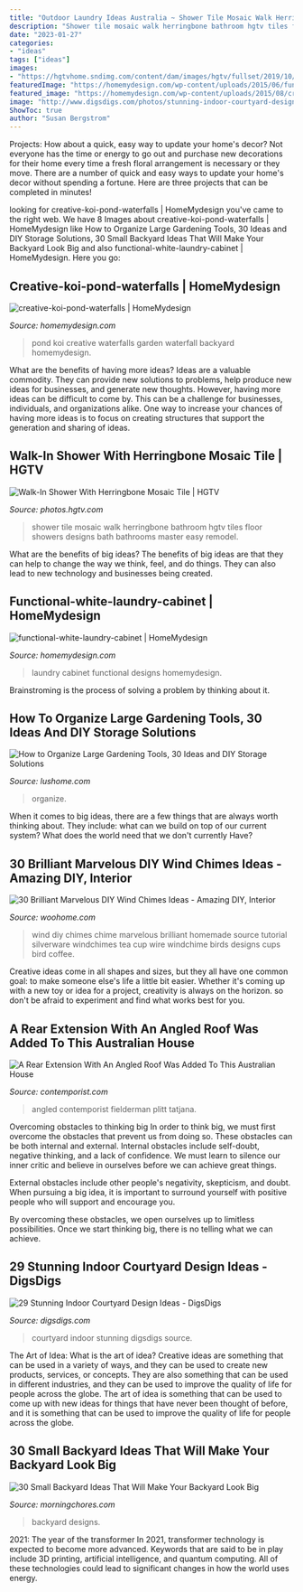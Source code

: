 ```yaml
---
title: "Outdoor Laundry Ideas Australia ~ Shower Tile Mosaic Walk Herringbone Bathroom Hgtv Tiles Floor Showers Designs Bath Bathrooms Master Easy Remodel"
description: "Shower tile mosaic walk herringbone bathroom hgtv tiles floor showers designs bath bathrooms master easy remodel"
date: "2023-01-27"
categories:
- "ideas"
tags: ["ideas"]
images:
- "https://hgtvhome.sndimg.com/content/dam/images/hgtv/fullset/2019/10/3/0/IO_Nicole-Arnold_Interiors_North-Dallas-Reno_5.jpg.rend.hgtvcom.616.924.suffix/1570115141328.jpeg"
featuredImage: "https://homemydesign.com/wp-content/uploads/2015/06/functional-white-laundry-cabinet.jpg"
featured_image: "https://homemydesign.com/wp-content/uploads/2015/08/creative-koi-pond-waterfalls.jpg"
image: "http://www.digsdigs.com/photos/stunning-indoor-courtyard-design-ideas-26-554x833.jpg"
ShowToc: true
author: "Susan Bergstrom"
---
```



Projects: How about a quick, easy way to update your home's decor?
Not everyone has the time or energy to go out and purchase new decorations for their home every time a fresh floral arrangement is necessary or they move. There are a number of quick and easy ways to update your home's decor without spending a fortune. Here are three projects that can be completed in minutes!

	

		
looking for creative-koi-pond-waterfalls | HomeMydesign you've came to the right web. We have 8 Images about creative-koi-pond-waterfalls | HomeMydesign like How to Organize Large Gardening Tools, 30 Ideas and DIY Storage Solutions, 30 Small Backyard Ideas That Will Make Your Backyard Look Big and also functional-white-laundry-cabinet | HomeMydesign. Here you go:
		
    
## Creative-koi-pond-waterfalls | HomeMydesign

<img loading=lazy src="https://homemydesign.com/wp-content/uploads/2015/08/creative-koi-pond-waterfalls.jpg" onerror="this.onerror=null;this.src='https://tse3.mm.bing.net/th?id=OIP.AATamhfdjWiV9osKCv3Y1wHaJ4&amp;pid=15.1';" alt="creative-koi-pond-waterfalls | HomeMydesign">

_Source: homemydesign.com_

>pond koi creative waterfalls garden waterfall backyard homemydesign. 

	

What are the benefits of having more ideas?
Ideas are a valuable commodity. They can provide new solutions to problems, help produce new ideas for businesses, and generate new thoughts. However, having more ideas can be difficult to come by. This can be a challenge for businesses, individuals, and organizations alike. One way to increase your chances of having more ideas is to focus on creating structures that support the generation and sharing of ideas.

    
## Walk-In Shower With Herringbone Mosaic Tile | HGTV

<img loading=lazy src="https://hgtvhome.sndimg.com/content/dam/images/hgtv/fullset/2019/10/3/0/IO_Nicole-Arnold_Interiors_North-Dallas-Reno_5.jpg.rend.hgtvcom.616.924.suffix/1570115141328.jpeg" onerror="this.onerror=null;this.src='https://tse4.mm.bing.net/th?id=OIP.2pSyJgNJ453rvORJvND8jAHaLH&amp;pid=15.1';" alt="Walk-In Shower With Herringbone Mosaic Tile | HGTV">

_Source: photos.hgtv.com_

>shower tile mosaic walk herringbone bathroom hgtv tiles floor showers designs bath bathrooms master easy remodel. 

	

What are the benefits of big ideas?
The benefits of big ideas are that they can help to change the way we think, feel, and do things. They can also lead to new technology and businesses being created.

    
## Functional-white-laundry-cabinet | HomeMydesign

<img loading=lazy src="https://homemydesign.com/wp-content/uploads/2015/06/functional-white-laundry-cabinet.jpg" onerror="this.onerror=null;this.src='https://tse4.mm.bing.net/th?id=OIP.PDPpXwQ1H7phyDZ9cqJRaAHaLH&amp;pid=15.1';" alt="functional-white-laundry-cabinet | HomeMydesign">

_Source: homemydesign.com_

>laundry cabinet functional designs homemydesign. 

	

Brainstroming is the process of solving a problem by thinking about it.

    
## How To Organize Large Gardening Tools, 30 Ideas And DIY Storage Solutions

<img loading=lazy src="https://www.lushome.com/wp-content/uploads/2020/01/storage-ideas-gadening-tools-26.jpg" onerror="this.onerror=null;this.src='https://tse2.mm.bing.net/th?id=OIP.FJWVSook7nm9MPxbnuUo0wAAAA&amp;pid=15.1';" alt="How to Organize Large Gardening Tools, 30 Ideas and DIY Storage Solutions">

_Source: lushome.com_

>organize. 

	

When it comes to big ideas, there are a few things that are always worth thinking about. They include: what can we build on top of our current system? What does the world need that we don't currently Have?

    
## 30 Brilliant Marvelous DIY Wind Chimes Ideas - Amazing DIY, Interior

<img loading=lazy src="http://www.woohome.com/wp-content/uploads/2014/02/DIY-wind-chime-22.jpg" onerror="this.onerror=null;this.src='https://tse4.mm.bing.net/th?id=OIP.3LbB_kJDBUac73X-8QH20gHaNw&amp;pid=15.1';" alt="30 Brilliant Marvelous DIY Wind Chimes Ideas - Amazing DIY, Interior">

_Source: woohome.com_

>wind diy chimes chime marvelous brilliant homemade source tutorial silverware windchimes tea cup wire windchime birds designs cups bird coffee. 

	

Creative ideas come in all shapes and sizes, but they all have one common goal: to make someone else's life a little bit easier. Whether it's coming up with a new toy or idea for a project, creativity is always on the horizon. so don't be afraid to experiment and find what works best for you.

    
## A Rear Extension With An Angled Roof Was Added To This Australian House

<img loading=lazy src="https://www.contemporist.com/wp-content/uploads/2017/10/modern-house-extension-architecture-241017-751-02.jpg" onerror="this.onerror=null;this.src='https://tse3.mm.bing.net/th?id=OIP.iur3dFaUOsZHLccuyWM-QgHaQI&amp;pid=15.1';" alt="A Rear Extension With An Angled Roof Was Added To This Australian House">

_Source: contemporist.com_

>angled contemporist fielderman plitt tatjana. 

	

Overcoming obstacles to thinking big
In order to think big, we must first overcome the obstacles that prevent us from doing so. These obstacles can be both internal and external.
Internal obstacles include self-doubt, negative thinking, and a lack of confidence. We must learn to silence our inner critic and believe in ourselves before we can achieve great things.

External obstacles include other people's negativity, skepticism, and doubt. When pursuing a big idea, it is important to surround yourself with positive people who will support and encourage you.

By overcoming these obstacles, we open ourselves up to limitless possibilities. Once we start thinking big, there is no telling what we can achieve.

    
## 29 Stunning Indoor Courtyard Design Ideas - DigsDigs

<img loading=lazy src="http://www.digsdigs.com/photos/stunning-indoor-courtyard-design-ideas-26-554x833.jpg" onerror="this.onerror=null;this.src='https://tse2.mm.bing.net/th?id=OIP.77tBHh1fzTgPfhwj1fTm-AHaLI&amp;pid=15.1';" alt="29 Stunning Indoor Courtyard Design Ideas - DigsDigs">

_Source: digsdigs.com_

>courtyard indoor stunning digsdigs source. 

	

The Art of Idea: What is the art of idea?
Creative ideas are something that can be used in a variety of ways, and they can be used to create new products, services, or concepts. They are also something that can be used in different industries, and they can be used to improve the quality of life for people across the globe. The art of idea is something that can be used to come up with new ideas for things that have never been thought of before, and it is something that can be used to improve the quality of life for people across the globe.

    
## 30 Small Backyard Ideas That Will Make Your Backyard Look Big

<img loading=lazy src="https://i1.wp.com/morningchores.com/wp-content/uploads/2016/11/12.-A-Backyard-of-Lights-1-533x800.jpg?resize=533%2C800" onerror="this.onerror=null;this.src='https://tse1.mm.bing.net/th?id=OIP.4DXJ6fc-6t6iP2nxYndnzgHaLH&amp;pid=15.1';" alt="30 Small Backyard Ideas That Will Make Your Backyard Look Big">

_Source: morningchores.com_

>backyard designs. 

	

2021: The year of the transformer
In 2021, transformer technology is expected to become more advanced. Keywords that are said to be in play include 3D printing, artificial intelligence, and quantum computing. All of these technologies could lead to significant changes in how the world uses energy.

